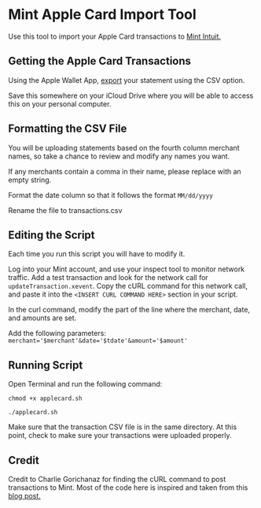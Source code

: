 # Mint Apple Card Import Tool
Use this tool to import your Apple Card transactions to [Mint Intuit.](https://www.mint.com/)

## Getting the Apple Card Transactions
Using the Apple Wallet App, [export](https://www.macworld.com/article/3515004/how-to-export-your-apple-card-monthly-transactions-in-csv-or-ofx-format.html) your statement using the CSV option.

Save this somewhere on your iCloud Drive where you will be able to access this on your personal computer.

## Formatting the CSV File
You will be uploading statements based on the fourth column merchant names, so take a chance to review and modify any names you want.

If any merchants contain a comma in their name, please replace with an empty string.

Format the date column so that it follows the format `MM/dd/yyyy`

Rename the file to transactions.csv

## Editing the Script
Each time you run this script you will have to modify it. 

Log into your Mint account, and use your inspect tool to monitor network traffic. Add a test transaction and look for the network call for `updateTransaction.xevent`. Copy the cURL command for this network call, and paste it into the `<INSERT CURL COMMAND HERE>` section in your script.

In the curl command, modify the part of the line where the merchant, date, and amounts are set. 

Add the following parameters:
`merchant='$merchant'&date='$tdate'&amount='$amount'`

## Running Script
Open Terminal and run the following command:

`chmod +x applecard.sh`

`./applecard.sh`

Make sure that the transaction CSV file is in the same directory. At this point, check to make sure your transactions were uploaded properly.

## Credit
Credit to Charlie Gorichanaz for finding the cURL command to post transactions to Mint. Most of the code here is inspired and taken from this [blog post.](https://votecharlie.com/blog/2017/06/mint-batch-transaction-import-hack.html)

